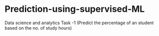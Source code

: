 # Prediction-using-supervised-ML
Data science and analytics Task -1 (Predict the percentage of an student based on the no. of study hours)
